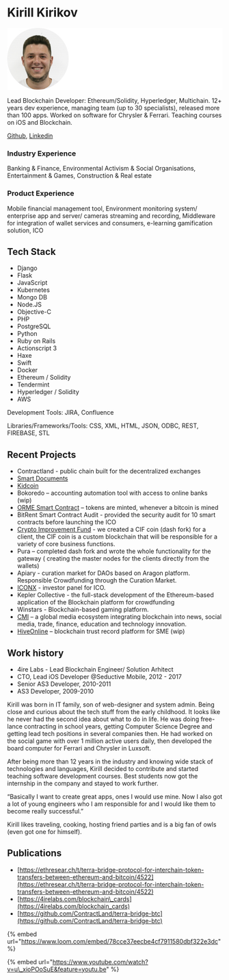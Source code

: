 # Kirill Kirikov

![](../.gitbook/assets/frame-10.jpg)

Lead Blockchain Developer: Ethereum/Solidity, Hyperledger, Multichain. 12+ years dev experience, managing team \(up to 30 specialists\), released more than 100 apps. Worked on software for Chrysler & Ferrari. Teaching courses on iOS and Blockchain.

[Github](https://github.com/KiriKiri), [Linkedin](https://www.linkedin.com/in/kirill-kirikov-96507425/)

### Industry Experience

Banking & Finance, Environmental Activism & Social Organisations, Entertainment & Games, Construction & Real estate

### Product Experience

Mobile financial management tool, Environment monitoring system/ enterprise app and server/ cameras streaming and recording, Middleware for integration of wallet services and consumers, e-learning gamification solution, ICO

## Tech Stack

* Django
* Flask
* JavaScript
* Kubernetes
* Mongo DB
* Node.JS
* Objective-C
* PHP
* PostgreSQL
* Python
* Ruby on Rails
* Actionscript 3
* Haxe
* Swift
* Docker
* Ethereum / Solidity
* Tendermint
* Hyperledger / Solidity
* AWS

Development Tools: JIRA, Confluence

Libraries/Frameworks/Tools: CSS, XML, HTML, JSON, ODBC, REST, FIREBASE, STL

## **Recent Projects**

* Contractland - public chain built for the decentralized exchanges
* [Smart Documents](../case-studies/notarization-platform.md)
* [Kidcoin](../case-studies/kidcoin.md)
* Bokoredo – accounting automation tool with access to online banks \(wip\)
* [ORME Smart Contract](../case-studies/orme.md) – tokens are minted, whenever a bitcoin is mined
* BitRent Smart Contract Audit - provided the security audit for 10 smart contracts before launching the ICO
* [Crypto Improvement Fund](../case-studies/crypto-improvement-fund.md) - we created a CIF coin \(dash fork\) for a client, the CIF coin is a custom blockchain that will be responsible for a variety of core business functions.
* Pura – completed dash fork and wrote the whole functionality for the gateway \( creating the master nodes for the clients directly from the wallets\)
* Apiary - curation market for DAOs based on Aragon platform. Responsible Crowdfunding through the Curation Market.
* [ICONX](../case-studies/iconx-wip.md) - investor panel for ICO.
* Kepler Collective - the full-stack development of the Ethereum-based application of the Blockchain platform for crowdfunding
* Winstars - Blockchain-based gaming platform.
* [CMI](../case-studies/cmi.md) – a global media ecosystem integrating blockchain into news, social media, trade, finance, education and technology innovation.
* [HiveOnline](../case-studies/hiveonline.md) – blockchain trust record platform for SME \(wip\)

## **Work history**

* 4ire Labs - Lead Blockchain Engineer/ Solution Arhitect
* CTO, Lead iOS Developer @Seductive Mobile, 2012 - 2017
* Senior AS3 Developer, 2010-2011
* AS3 Developer, 2009-2010

Kirill was born in IT family, son of web-designer and system admin. Being close and curious about the tech stuff from the early childhood. It looks like he never had the second idea about what to do in life. He was doing free-lance contracting in school years, getting Computer Science Degree and getting lead tech positions in several companies then. He had worked on the social game with over 1 million active users daily, then developed the board computer for Ferrari and Chrysler in Luxsoft.

After being more than 12 years in the industry and knowing wide stack of technologies and languages, Kirill decided to contribute and started teaching software development courses. Best students now got the internship in the company and stayed to work further.

“Basically I want to create great apps, ones I would use mine. Now I also got a lot of young engineers who I am responsible for and I would like them to become really successful.”

Kirill likes traveling, cooking, hosting friend parties and is a big fan of owls \(even got one for himself\).

## Publications

* [https://ethresear.ch/t/terra-bridge-protocol-for-interchain-token-transfers-between-ethereum-and-bitcoin/4522](https://ethresear.ch/t/terra-bridge-protocol-for-interchain-token-transfers-between-ethereum-and-bitcoin/4522)
* [https://4irelabs.com/blockchain\_cards](https://4irelabs.com/blockchain_cards)
* [https://github.com/ContractLand/terra-bridge-btc](https://github.com/ContractLand/terra-bridge-btc)

{% embed url="https://www.loom.com/embed/78cce37eecbe4cf7911580dbf322e3dc" %}

{% embed url="https://www.youtube.com/watch?v=u\_xioPOoSuE&feature=youtu.be" %}

